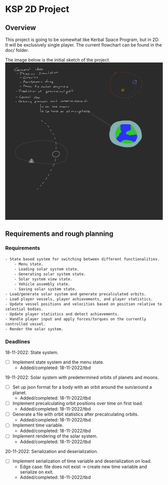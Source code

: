 # KSP 2D Project

## Overview
This project is going to be somewhat like Kerbal Space Program, but in 2D. It will be exclusively single player. The current flowchart can be found in the doc/ folder.

The image below is the initial sketch of the project.
![Initial sketch of the project](./doc/initial_idea.png "Initial sketch of the project")

## Requirements and rough planning
### Requirements
    - State based system for switching between different functionalities.
        - Menu state.
        - Loading solar system state.
        - Generating solar system state.
        - Solar system view state.
        - Vehicle assembly state.
        - Saving solar system state.
    - Load/generate solar system and generate precalculated orbits.
    - Load player vessels, player achievements, and player statistics.
    - Update vessel positions and velocities based on position relative to celestial bodies.
    - Update player statistics and detect achievements.
    - Handle player input and apply forces/torques on the currently controlled vessel.
    - Render the solar system.

### Deadlines
18-11-2022: State system.

- [ ] Implement state system and the menu state.
    - Added/completed: 18-11-2022/tbd

19-11-2022: Solar system with predetermined orbits of planets and moons.

- [ ] Set up json format for a body with an orbit around the sun/around a planet.
    - Added/completed: 18-11-2022/tbd
- [ ] Implement precalculating orbit positions over time on first load.
    - Added/completed: 18-11-2022/tbd
- [ ] Generate a file with orbit statistics after precalculating orbits.
    - Added/completed: 18-11-2022/tbd
- [ ] Implement time variable.
    - Added/completed: 18-11-2022/tbd
- [ ] Implement rendering of the solar system.
    - Added/completed: 18-11-2022/tbd

20-11-2022: Serialization and deserialization.

- [ ] Implement serialization of time variable and deserialization on load.
    - Edge case: file does not exist -> create new time variable and serialize on exit.
    - Added/completed: 18-11-2022/tbd